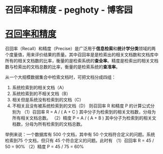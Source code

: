 
# 召回率和精度 - peghoty - 博客园






# [召回率和精度](https://www.cnblogs.com/peghoty/p/3798551.html)
召回率（Recall）和精度（Precise）是广泛用于**信息检索**和**统计学分类**领域的两个度量值，用来评价结果的质量。其中召回率是是检索出的相关文档数和文档库中所有的相关文档数的比率，衡量的是检索系统的**查全率**。精度是检索出的相关文档数与检索出的文档总数的比率，衡量的是检索系统的**查准率**。

从一个大规模数据集合中检索文档时，可把文档分成四组：
1. 系统检索到的相关文档（A）
2. 系统检索到的不相关文档（B）
3. 相关但是系统没有检索到的文档（C）
4. 不相关且没有被系统检索到的文档（D）
则召回率 R 和精度 P 的计算公式分别为
（1）召回率
R = A / ( A + C )
其中分子为检索到的相关文档数，分母为所有相关文档总数。
（2）精度
P = A / ( A + B )
其中分子为检索到的相关文档数，分母为所有检索到的文档总数。

举例来说：一个数据库有 500 个文档，其中有 50 个文档符合定义的问题。系统检索到75 个文档，但只有 45 个符合定义的问题。此时有
（1）召回率
R = 45 / 50 = 90%
（2）精度
P = 45 / 75 = 60%






